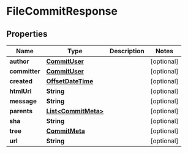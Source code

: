 # FileCommitResponse

## Properties
Name | Type | Description | Notes
------------ | ------------- | ------------- | -------------
**author** | [**CommitUser**](CommitUser.md) |  |  [optional]
**committer** | [**CommitUser**](CommitUser.md) |  |  [optional]
**created** | [**OffsetDateTime**](OffsetDateTime.md) |  |  [optional]
**htmlUrl** | **String** |  |  [optional]
**message** | **String** |  |  [optional]
**parents** | [**List&lt;CommitMeta&gt;**](CommitMeta.md) |  |  [optional]
**sha** | **String** |  |  [optional]
**tree** | [**CommitMeta**](CommitMeta.md) |  |  [optional]
**url** | **String** |  |  [optional]
